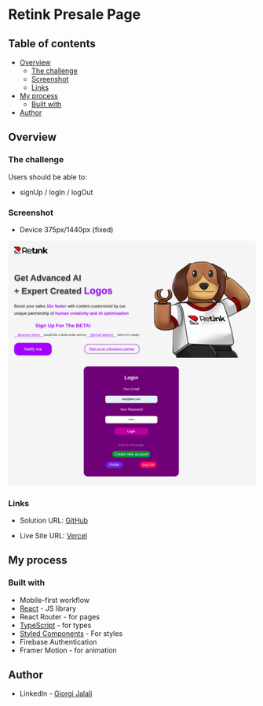 # Retink Presale Page

## Table of contents

- [Overview](#overview)
  - [The challenge](#the-challenge)
  - [Screenshot](#screenshot)
  - [Links](#links)
- [My process](#my-process)
  - [Built with](#built-with)
- [Author](#author)

## Overview

### The challenge

Users should be able to:

- signUp / logIn / logOut

### Screenshot

- Device 375px/1440px (fixed)

![](./retink-presale-page.jpeg)

### Links

- Solution URL: [GitHub](https://github.com/Giorgi-Jalali/retink-presale-page)

- Live Site URL: [Vercel](https://retink-presale-page.vercel.app/)

## My process

### Built with

- Mobile-first workflow
- [React](https://reactjs.org/) - JS library
- React Router - for pages
- [TypeScript](https://www.typescriptlang.org/) - for types
- [Styled Components](https://styled-components.com/) - For styles
- Firebase Authentication
- Framer Motion - for animation

## Author

- LinkedIn - [Giorgi Jalali](https://www.linkedin.com/in/giorgi-jalali-0336b8225/)
